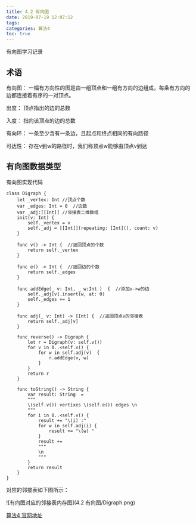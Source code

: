 ```yaml
---
title: 4.2 有向图
date: 2019-07-19 12:07:12
tags: 
categories: 算法4
toc: true
---
```



有向图学习记录

<!--more-->

## 术语

有向图： 一幅有方向性的图是由一组顶点和一组有方向的边组成，每条有方向的边都连接着有序的一对顶点。


出度： 顶点指出的边的总数

入度： 指向该顶点的边的总数

有向环： 一条至少含有一条边，且起点和终点相同的有向路径

可达性： 存在v到w的路径时，我们称顶点w能够由顶点v到达

## 有向图数据类型


有向图实现代码

```
class Digraph {
    let _vertex: Int //顶点个数
    var _edges: Int = 0  //边数
    var _adj:[[Int]] //邻接表二维数组
    init(v: Int) {
        self._vertex = v
        self._adj = [[Int]](repeating: [Int](), count: v)
    }

    func v() -> Int {  //返回顶点的个数
        return self._vertex
    }
    
    func e() -> Int {  //返回边的个数
        return self._edges
    }
    
    func addEdge(_ v: Int, _ w:Int )  {  //添加v->w的边
        self._adj[v].insert(w, at: 0)
        self._edges += 1
    }
    
    func adj(_ v: Int) -> [Int] {  //返回顶点v的邻接表
        return self._adj[v]
    }
    
    func reverse() -> Digraph {
        let r = Digraph(v: self.v())
        for v in 0..<self.v() {
            for w in self.adj(v)  {
                r.addEdge(v, w)
            }
        }
        return r
    }
    
    func toString() -> String {
        var result: String  =
        """
        \(self.v()) vertixes \(self.e()) edges \n
        """
        for i in 0..<self.v() {
            result += "\(i) :"
            for w in self.adj(i) {
                result += "\(w) "
            }
            result +=
            """
            \n
            """
        }
        return result
    }
}
```

对应的邻接表如下图所示：

![有向图对应的邻接表内存图](4.2 有向图/Digraph.png)


[算法4 官网地址](https://algs4.cs.princeton.edu/code/javadoc/)